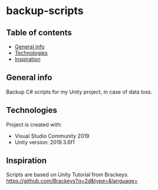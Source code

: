 # backup-scripts
## Table of contents
* [General info](#general-info)
* [Technologies](#technologies)
* [Inspiration](#inspiration)

## General info
Backup C# scripts for my Unity project, in case of data loss.
	
## Technologies
Project is created with:
* Visual Studio Community 2019
* Unity version: 2019.3.6f1

## Inspiration
Scripts are based on Unity Tutorial from Brackeys: 
https://github.com/Brackeys?q=2d&type=&language=
